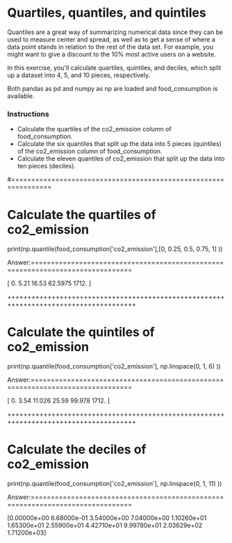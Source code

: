 # Quartiles, quantiles, and quintiles
Quantiles are a great way of summarizing numerical data since they can be used to measure center and spread, as well as to get a sense of where a data point stands in relation to the rest of the data set. For example, you might want to give a discount to the 10% most active users on a website.

In this exercise, you'll calculate quartiles, quintiles, and deciles, which split up a dataset into 4, 5, and 10 pieces, respectively.

Both pandas as pd and numpy as np are loaded and food_consumption is available.

### Instructions

* Calculate the quartiles of the co2_emission column of food_consumption.
* Calculate the six quantiles that split up the data into 5 pieces (quintiles) of the co2_emission column of food_consumption.
* Calculate the eleven quantiles of co2_emission that split up the data into ten pieces (deciles).

#================================================================

# Calculate the quartiles of co2_emission
print(np.quantile(food_consumption['co2_emission'],[0, 0.25, 0.5, 0.75, 1] ))

Answer:===============================================================================

[   0.        5.21     16.53     62.5975 1712.    ]

++++++++++++++++++++++++++++++++++++++++++++++++++++++++++++++++++++++++++++++++++++++

# Calculate the quintiles of co2_emission
print(np.quantile(food_consumption['co2_emission'], np.linspace(0, 1, 6) ))

Answer:===============================================================================

[   0.       3.54    11.026   25.59    99.978 1712.   ]

++++++++++++++++++++++++++++++++++++++++++++++++++++++++++++++++++++++++++++++++++++++

# Calculate the deciles of co2_emission
print(np.quantile(food_consumption['co2_emission'], np.linspace(0, 1, 11) ))

Answer:===============================================================================

[0.00000e+00 6.68000e-01 3.54000e+00 7.04000e+00 1.10260e+01 1.65300e+01
 2.55900e+01 4.42710e+01 9.99780e+01 2.03629e+02 1.71200e+03]
